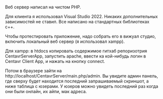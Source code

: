 Веб сервер написал на чистом PHP.

Для клиента я использовал Visual Studio 2022. Никаких дополнительных зависимостей не ставил. Все написано на стандартных библиотеках c++.

Чтобы протестировать приложение, надо собрать его в вижуал студио, включить локальный веб сервер (я использовал xampp).

Для xampp: в htdocs копировать содержимое гитхаб репоризотрия CentavrServerApp, запустить apache, ввести ка кой-нибудь логин в Centavr Client App, и нажать на кнопку connect.

Потом в браузере зайти на http://localhost/CentavrServer/main.php/admin. Вы увидите админ панель, где сверху будет находится последний запрашиваемый скриншот, а ниже таблица с юзерами. У юзеров можно увидеть последний раз когда они были онлайн, их айпи, мак адреса.
